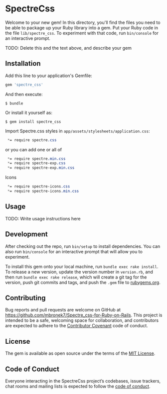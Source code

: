 # SpectreCss

Welcome to your new gem! In this directory, you'll find the files you need to be able to package up your Ruby library into a gem. Put your Ruby code in the file `lib/spectre_css`. To experiment with that code, run `bin/console` for an interactive prompt.

TODO: Delete this and the text above, and describe your gem

## Installation

Add this line to your application's Gemfile:

```ruby
gem 'spectre_css'
```

And then execute:

    $ bundle

Or install it yourself as:

    $ gem install spectre_css

Import Spectre.css styles in `app/assets/stylesheets/application.css`:
```css
 *= require spectre.css
```
or you can add one or all of
```css
 *= require spectre.min.css
 *= require spectre-exp.css
 *= require spectre-exp.min.css
```
Icons
```css
 *= require spectre-icons.css
 *= require spectre-icons.min.css
```
## Usage

TODO: Write usage instructions here

## Development

After checking out the repo, run `bin/setup` to install dependencies. You can also run `bin/console` for an interactive prompt that will allow you to experiment.

To install this gem onto your local machine, run `bundle exec rake install`. To release a new version, update the version number in `version.rb`, and then run `bundle exec rake release`, which will create a git tag for the version, push git commits and tags, and push the `.gem` file to [rubygems.org](https://rubygems.org).

## Contributing

Bug reports and pull requests are welcome on GitHub at https://github.com/mbronek7/Spectre_css-for-Ruby-on-Rails. This project is intended to be a safe, welcoming space for collaboration, and contributors are expected to adhere to the [Contributor Covenant](http://contributor-covenant.org) code of conduct.

## License

The gem is available as open source under the terms of the [MIT License](https://opensource.org/licenses/MIT).

## Code of Conduct

Everyone interacting in the SpectreCss project’s codebases, issue trackers, chat rooms and mailing lists is expected to follow the [code of conduct](https://github.com/mbronek7/Spectre_css-for-Ruby-on-Rails/blob/master/CODE_OF_CONDUCT.md).
